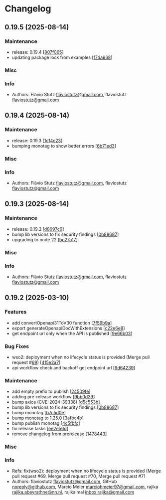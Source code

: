 # Changelog

## 0.19.5 (2025-08-14)

### Maintenance

* release: 0.19.4 [[807f065](https://github.com/flaviostutz/cdk-practical-constructs/commit/807f0650ba68c233fc8aeb671d14a562d899558e)]
* updating package lock from examples [[f74a968](https://github.com/flaviostutz/cdk-practical-constructs/commit/f74a9681f81be29bc517bfa2c815ed1caf22d77a)]

### Misc


### Info

* Authors: Flávio Stutz <flaviostutz@gmail.com>, flaviostutz <flaviostutz@gmail.com>


## 0.19.4 (2025-08-14)

### Maintenance

* release: 0.19.3 [[1c14c23](https://github.com/flaviostutz/cdk-practical-constructs/commit/1c14c2346d36bd509bbb65c38b7cbd4553d26a6f)]
* bumping monotag to show better errors [[6b71ed3](https://github.com/flaviostutz/cdk-practical-constructs/commit/6b71ed32570774ac2597cf3a31fa678c88d71738)]

### Misc


### Info

* Authors: Flávio Stutz <flaviostutz@gmail.com>, flaviostutz <flaviostutz@gmail.com>


## 0.19.3 (2025-08-14)

### Maintenance

* release: 0.19.2 [[d8697c9](https://github.com/flaviostutz/cdk-practical-constructs/commit/d8697c961df5493c6fc6d9d2c59a305d31c08f5b)]
* bump lib versions to fix security findings [[0b88687](https://github.com/flaviostutz/cdk-practical-constructs/commit/0b886879e11a30da2f03b853a81f3a108e653398)]
* upgrading to node 22 [[bc27a17](https://github.com/flaviostutz/cdk-practical-constructs/commit/bc27a17639f7124948d5e410735af11822d335a7)]

### Misc


### Info

* Authors: Flávio Stutz <flaviostutz@gmail.com>, flaviostutz <flaviostutz@gmail.com>


## 0.19.2 (2025-03-10)

### Features

* add convertOpenapi31ToV30 function [[7f59b9a](https://github.com/flaviostutz/cdk-practical-constructs/commit/7f59b9aaa7db134d6105f4f7a47f2bf9d89cb994)]
* export generateOpenapiDocWithExtensions [[c22e6e8](https://github.com/flaviostutz/cdk-practical-constructs/commit/c22e6e89d541170cd24aecc00401e396af7bbc79)]
* get endpoint url only when the API is published [[9e66b03](https://github.com/flaviostutz/cdk-practical-constructs/commit/9e66b0341f6a005966c3683422daa1cbf3fe5fb2)]

### Bug Fixes

* wso2: deployment when no lifecycle status is provided (Merge pull request #[69](https://github.com/flaviostutz/cdk-practical-constructs/pull/69)) [[415e2a7](https://github.com/flaviostutz/cdk-practical-constructs/commit/415e2a7ded9a4e83d10328b6008d8d1a9ed762f6)]
* api workflow check and backoff get endpoint url [[9d64239](https://github.com/flaviostutz/cdk-practical-constructs/commit/9d64239b819f672a1fbdc307073721a26f7658ea)]

### Maintenance

* add empty prefix to publish [[24509fe](https://github.com/flaviostutz/cdk-practical-constructs/commit/24509feb536530ea821cd4845473cf0cff4bb64c)]
* adding pre-release workflow [[9bb0d39](https://github.com/flaviostutz/cdk-practical-constructs/commit/9bb0d39a453adb3cc35b0684edb10fe8785bf9d0)]
* bump axios (CVE-2024-39338) [[d5c553b](https://github.com/flaviostutz/cdk-practical-constructs/commit/d5c553beb0252353b20dc31e4c8ee1310b311422)]
* bump lib versions to fix security findings [[0b88687](https://github.com/flaviostutz/cdk-practical-constructs/commit/0b886879e11a30da2f03b853a81f3a108e653398)]
* bump monotag [[b7c5d0e](https://github.com/flaviostutz/cdk-practical-constructs/commit/b7c5d0eb75cc42567fa33a4f6440607be670e119)]
* bump monotag to 1.25.0 [[3afbc4b](https://github.com/flaviostutz/cdk-practical-constructs/commit/3afbc4b562c4a865902b9686410d1a443f8f83a2)]
* bump publish monotag [[4c5fbfc](https://github.com/flaviostutz/cdk-practical-constructs/commit/4c5fbfcb6519ade00c7141b23a894d05965cdb39)]
* fix release tasks [[ee2e56d](https://github.com/flaviostutz/cdk-practical-constructs/commit/ee2e56d0950023a5e29c0635e93af55ff874b52d)]
* remove changelog from prerelease [[1478443](https://github.com/flaviostutz/cdk-practical-constructs/commit/14784431df7369a17d7011b805de490eeebc9cc6)]

### Misc


### Info

* Refs: fix(wso2): deployment when no lifecycle status is provided (Merge pull request #69, Merge pull request #70, Merge pull request #71
* Authors: flaviostutz <flaviostutz@gmail.com>, GitHub <noreply@github.com>, Marcio Meier <marciohmeier97@gmail.com>, rajika <rajika.abeyrathne@nn.nl>, rajikaimal <inbox.rajika@gmail.com>



